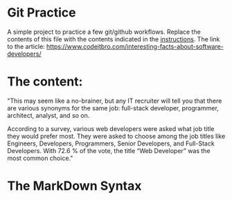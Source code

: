 # Git Practice
A simple project to practice a few git/github workflows.  Replace the contents of this file with the contents indicated in the [instructions](./instructions.md).
The link to the article: https://www.codeitbro.com/interesting-facts-about-software-developers/

# The content: 
"This may seem like a no-brainer, but any IT recruiter will tell you that there are various synonyms for the same job: full-stack developer, programmer, architect, analyst, and so on.

According to a survey, various web developers were asked what job title they would prefer most. They were asked to choose among the job titles like Engineers, Developers, Programmers, Senior Developers, and Full-Stack Developers. With 72.6 % of the vote, the title “Web Developer” was the most common choice."

# The MarkDown Syntax